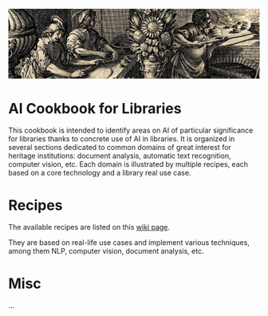 ![image classification principle](https://github.com/CENL-Network-Group-AI/Recipes/blob/master/images/cuisine2.jpg)

# AI Cookbook for Libraries
This cookbook is intended to identify areas on AI of particular significance for libraries thanks to concrete use of AI in libraries. 
It is organized in several sections dedicated to common domains of great interest for heritage institutions: document analysis, automatic text recognition, computer vision, etc. Each domain is illustrated by multiple recipes, each based on a core technology and a library real use case.


# Recipes 
The available recipes are listed on this [wiki page](https://github.com/CENL-Network-Group-AI/Recipes/wiki/AI-Cookbook-for-Libraries).

They are based on real-life use cases and implement various techniques, among them NLP, computer vision, document analysis, etc.

# Misc
... 

